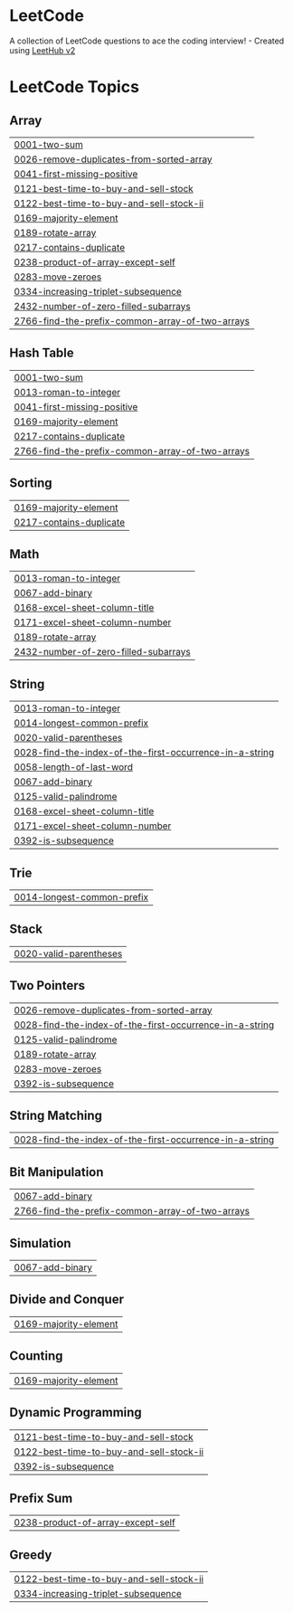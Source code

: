 # LeetCode
A collection of LeetCode questions to ace the coding interview! - Created using [LeetHub v2](https://github.com/arunbhardwaj/LeetHub-2.0)

<!---LeetCode Topics Start-->
# LeetCode Topics
## Array
|  |
| ------- |
| [0001-two-sum](https://github.com/joserafaelSH/LeetCode/tree/master/0001-two-sum) |
| [0026-remove-duplicates-from-sorted-array](https://github.com/joserafaelSH/LeetCode/tree/master/0026-remove-duplicates-from-sorted-array) |
| [0041-first-missing-positive](https://github.com/joserafaelSH/LeetCode/tree/master/0041-first-missing-positive) |
| [0121-best-time-to-buy-and-sell-stock](https://github.com/joserafaelSH/LeetCode/tree/master/0121-best-time-to-buy-and-sell-stock) |
| [0122-best-time-to-buy-and-sell-stock-ii](https://github.com/joserafaelSH/LeetCode/tree/master/0122-best-time-to-buy-and-sell-stock-ii) |
| [0169-majority-element](https://github.com/joserafaelSH/LeetCode/tree/master/0169-majority-element) |
| [0189-rotate-array](https://github.com/joserafaelSH/LeetCode/tree/master/0189-rotate-array) |
| [0217-contains-duplicate](https://github.com/joserafaelSH/LeetCode/tree/master/0217-contains-duplicate) |
| [0238-product-of-array-except-self](https://github.com/joserafaelSH/LeetCode/tree/master/0238-product-of-array-except-self) |
| [0283-move-zeroes](https://github.com/joserafaelSH/LeetCode/tree/master/0283-move-zeroes) |
| [0334-increasing-triplet-subsequence](https://github.com/joserafaelSH/LeetCode/tree/master/0334-increasing-triplet-subsequence) |
| [2432-number-of-zero-filled-subarrays](https://github.com/joserafaelSH/LeetCode/tree/master/2432-number-of-zero-filled-subarrays) |
| [2766-find-the-prefix-common-array-of-two-arrays](https://github.com/joserafaelSH/LeetCode/tree/master/2766-find-the-prefix-common-array-of-two-arrays) |
## Hash Table
|  |
| ------- |
| [0001-two-sum](https://github.com/joserafaelSH/LeetCode/tree/master/0001-two-sum) |
| [0013-roman-to-integer](https://github.com/joserafaelSH/LeetCode/tree/master/0013-roman-to-integer) |
| [0041-first-missing-positive](https://github.com/joserafaelSH/LeetCode/tree/master/0041-first-missing-positive) |
| [0169-majority-element](https://github.com/joserafaelSH/LeetCode/tree/master/0169-majority-element) |
| [0217-contains-duplicate](https://github.com/joserafaelSH/LeetCode/tree/master/0217-contains-duplicate) |
| [2766-find-the-prefix-common-array-of-two-arrays](https://github.com/joserafaelSH/LeetCode/tree/master/2766-find-the-prefix-common-array-of-two-arrays) |
## Sorting
|  |
| ------- |
| [0169-majority-element](https://github.com/joserafaelSH/LeetCode/tree/master/0169-majority-element) |
| [0217-contains-duplicate](https://github.com/joserafaelSH/LeetCode/tree/master/0217-contains-duplicate) |
## Math
|  |
| ------- |
| [0013-roman-to-integer](https://github.com/joserafaelSH/LeetCode/tree/master/0013-roman-to-integer) |
| [0067-add-binary](https://github.com/joserafaelSH/LeetCode/tree/master/0067-add-binary) |
| [0168-excel-sheet-column-title](https://github.com/joserafaelSH/LeetCode/tree/master/0168-excel-sheet-column-title) |
| [0171-excel-sheet-column-number](https://github.com/joserafaelSH/LeetCode/tree/master/0171-excel-sheet-column-number) |
| [0189-rotate-array](https://github.com/joserafaelSH/LeetCode/tree/master/0189-rotate-array) |
| [2432-number-of-zero-filled-subarrays](https://github.com/joserafaelSH/LeetCode/tree/master/2432-number-of-zero-filled-subarrays) |
## String
|  |
| ------- |
| [0013-roman-to-integer](https://github.com/joserafaelSH/LeetCode/tree/master/0013-roman-to-integer) |
| [0014-longest-common-prefix](https://github.com/joserafaelSH/LeetCode/tree/master/0014-longest-common-prefix) |
| [0020-valid-parentheses](https://github.com/joserafaelSH/LeetCode/tree/master/0020-valid-parentheses) |
| [0028-find-the-index-of-the-first-occurrence-in-a-string](https://github.com/joserafaelSH/LeetCode/tree/master/0028-find-the-index-of-the-first-occurrence-in-a-string) |
| [0058-length-of-last-word](https://github.com/joserafaelSH/LeetCode/tree/master/0058-length-of-last-word) |
| [0067-add-binary](https://github.com/joserafaelSH/LeetCode/tree/master/0067-add-binary) |
| [0125-valid-palindrome](https://github.com/joserafaelSH/LeetCode/tree/master/0125-valid-palindrome) |
| [0168-excel-sheet-column-title](https://github.com/joserafaelSH/LeetCode/tree/master/0168-excel-sheet-column-title) |
| [0171-excel-sheet-column-number](https://github.com/joserafaelSH/LeetCode/tree/master/0171-excel-sheet-column-number) |
| [0392-is-subsequence](https://github.com/joserafaelSH/LeetCode/tree/master/0392-is-subsequence) |
## Trie
|  |
| ------- |
| [0014-longest-common-prefix](https://github.com/joserafaelSH/LeetCode/tree/master/0014-longest-common-prefix) |
## Stack
|  |
| ------- |
| [0020-valid-parentheses](https://github.com/joserafaelSH/LeetCode/tree/master/0020-valid-parentheses) |
## Two Pointers
|  |
| ------- |
| [0026-remove-duplicates-from-sorted-array](https://github.com/joserafaelSH/LeetCode/tree/master/0026-remove-duplicates-from-sorted-array) |
| [0028-find-the-index-of-the-first-occurrence-in-a-string](https://github.com/joserafaelSH/LeetCode/tree/master/0028-find-the-index-of-the-first-occurrence-in-a-string) |
| [0125-valid-palindrome](https://github.com/joserafaelSH/LeetCode/tree/master/0125-valid-palindrome) |
| [0189-rotate-array](https://github.com/joserafaelSH/LeetCode/tree/master/0189-rotate-array) |
| [0283-move-zeroes](https://github.com/joserafaelSH/LeetCode/tree/master/0283-move-zeroes) |
| [0392-is-subsequence](https://github.com/joserafaelSH/LeetCode/tree/master/0392-is-subsequence) |
## String Matching
|  |
| ------- |
| [0028-find-the-index-of-the-first-occurrence-in-a-string](https://github.com/joserafaelSH/LeetCode/tree/master/0028-find-the-index-of-the-first-occurrence-in-a-string) |
## Bit Manipulation
|  |
| ------- |
| [0067-add-binary](https://github.com/joserafaelSH/LeetCode/tree/master/0067-add-binary) |
| [2766-find-the-prefix-common-array-of-two-arrays](https://github.com/joserafaelSH/LeetCode/tree/master/2766-find-the-prefix-common-array-of-two-arrays) |
## Simulation
|  |
| ------- |
| [0067-add-binary](https://github.com/joserafaelSH/LeetCode/tree/master/0067-add-binary) |
## Divide and Conquer
|  |
| ------- |
| [0169-majority-element](https://github.com/joserafaelSH/LeetCode/tree/master/0169-majority-element) |
## Counting
|  |
| ------- |
| [0169-majority-element](https://github.com/joserafaelSH/LeetCode/tree/master/0169-majority-element) |
## Dynamic Programming
|  |
| ------- |
| [0121-best-time-to-buy-and-sell-stock](https://github.com/joserafaelSH/LeetCode/tree/master/0121-best-time-to-buy-and-sell-stock) |
| [0122-best-time-to-buy-and-sell-stock-ii](https://github.com/joserafaelSH/LeetCode/tree/master/0122-best-time-to-buy-and-sell-stock-ii) |
| [0392-is-subsequence](https://github.com/joserafaelSH/LeetCode/tree/master/0392-is-subsequence) |
## Prefix Sum
|  |
| ------- |
| [0238-product-of-array-except-self](https://github.com/joserafaelSH/LeetCode/tree/master/0238-product-of-array-except-self) |
## Greedy
|  |
| ------- |
| [0122-best-time-to-buy-and-sell-stock-ii](https://github.com/joserafaelSH/LeetCode/tree/master/0122-best-time-to-buy-and-sell-stock-ii) |
| [0334-increasing-triplet-subsequence](https://github.com/joserafaelSH/LeetCode/tree/master/0334-increasing-triplet-subsequence) |
<!---LeetCode Topics End-->